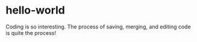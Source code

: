 # hello-world

Coding is so interesting. The process of saving, merging, and editing code is quite the process!
